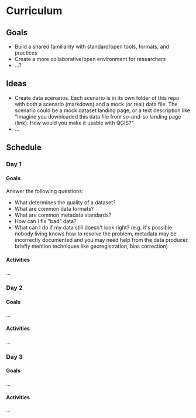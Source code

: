 # Curriculum

## Goals

* Build a shared familiarity with standard/open tools, formats, and practices
* Create a more collaborative/open environment for researchers
* ...?


## Ideas

* Create data scenarios. Each scenario is in its own folder of this repo with both a
  scenario (markdown) and a mock (or real) data file. The scenario could be a mock
  dataset landing page, or a text description like "Imagine you downloaded this data
  file from so-and-so landing page (link). How would you make it usable with QGIS?"
* ...


## Schedule

### Day 1

#### Goals

Answer the following questions:

* What determines the quality of a dataset?
* What are common data formats?
* What are common metadata standards?
* How can I fix "bad" data?
* What can I do if my data still doesn't look right? (e.g. it's possible nobody living
  knows how to resolve the problem, metadata may be incorrectly documented and you may
  need help from the data producer, briefly mention techniques like georegistration,
  bias correction)


#### Activities

...


### Day 2


#### Goals

...


#### Activities

...


### Day 3


#### Goals

...


#### Activities

...
